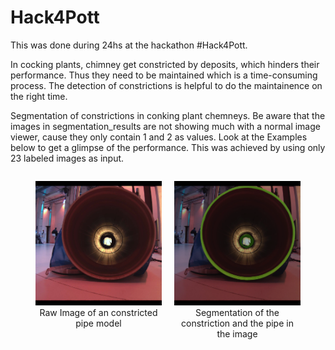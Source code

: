 ﻿# Hack4Pott
This was done during 24hs at the hackathon #Hack4Pott.

In cocking plants, chimney get constricted by deposits, which hinders their performance. Thus they need to be maintained which is a time-consuming process.
The detection of constrictions is helpful to do the maintainence on the right time.

Segmentation of constrictions in conking plant chemneys.
Be aware that the images in segmentation_results are not showing much with a normal image viewer, cause they only contain 1 and 2 as values. Look at the Examples below to get a glimpse of the performance. This was achieved by using only 23 labeled images as input.
<div style="display: flex;">
  <figure style="flex: 1; margin-right: 10px; text-align: center;">
    <img src="Example.png" alt="Raw Image of an constricted pipe model" style="width: 100%;"/>
    <figcaption>Raw Image of an constricted pipe model</figcaption>
  </figure>
  <figure style="flex: 1; margin-left: 10px; text-align: center;">
    <img src="Segmentation.png" alt="Segmentation of the constriction and the pipe in the image" style="width: 100%;"/>
    <figcaption>Segmentation of the constriction and the pipe in the image</figcaption>
  </figure>
</div>
